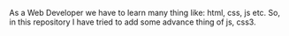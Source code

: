 As a Web Developer we have to learn many thing like: html, css, js etc. So, in this repository I have tried to add some advance thing of js, css3.
